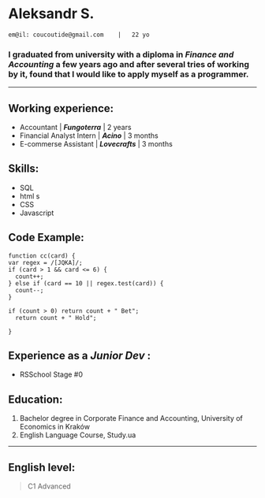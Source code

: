 # Aleksandr S.

    em@il: coucoutide@gmail.com    |   22 yo

### I graduated from university with a diploma in ***Finance and Accounting*** a few years ago and after several tries of working by it, found that I would like to apply myself as a programmer.
---
## Working experience:
* Accountant | ***Fungoterra*** | 2 years
* Financial Analyst Intern | ***Acino*** | 3 months
* E-commerse Assistant | ***Lovecrafts*** | 3 months

## Skills:
* SQL
* html s
* CSS
* Javascript

## Code Example:
```
function cc(card) {
var regex = /[JQKA]/;
if (card > 1 && card <= 6) {
  count++;
} else if (card == 10 || regex.test(card)) {
  count--;
}

if (count > 0) return count + " Bet";
  return count + " Hold";

}
```
## Experience as a ***Junior Dev*** :
* RSSchool Stage #0

## Education:
1. Bachelor degree in Corporate Finance and Accounting, University of Economics in Kraków
2. English Language Course, Study.ua
---
## English level:
>C1 Advanced